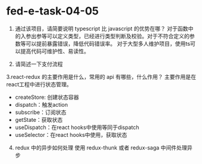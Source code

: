 # fed-e-task-04-05

1. 通过该项目，请简要说明 typescript 比 javascript 的优势在哪？
对于函数中的入参出参等可以定义类型，已经进行类型判断及校验。对于不符合定义的参数等可以提前暴露错误，降低代码错误率。
对于大型多人维护项目，使用ts可以提高代码可维护性、易读性。

2. 请简述一下支付流程


3.react-redux 的主要作用是什么，常用的 api 有哪些，什么作用？
主要作用是在react工程中进行状态管理。
- createStore: 创建状态容器
- dispatch：触发action
- subscribe：订阅状态
- getState：获取状态
- useDispatch：在react hooks中使用等同于dispatch
- useSelector：在react hooks中使用，获取状态

4. redux 中的异步如何处理
使用 redux-thunk 或者 redux-saga 中间件处理异步
